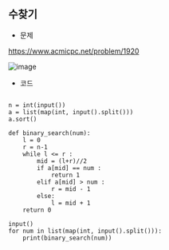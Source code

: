 ## 수찾기  

* 문제

https://www.acmicpc.net/problem/1920

![image](https://user-images.githubusercontent.com/29175001/72868935-e5b33500-3d26-11ea-8532-615b551ec22b.png)  


* 코드 

```Python3

n = int(input())
a = list(map(int, input().split()))
a.sort()

def binary_search(num):
    l = 0
    r = n-1
    while l <= r :
        mid = (l+r)//2
        if a[mid] == num :
            return 1
        elif a[mid] > num :
            r = mid - 1
        else:
            l = mid + 1
    return 0

input()
for num in list(map(int, input().split())):
    print(binary_search(num))
